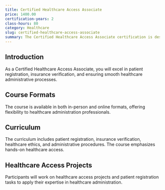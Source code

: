 ```yaml
---
title: Certified Healthcare Access Associate
price: 1400.00
certification-years: 2
class-hours: 80
category: Healthcare
slug: certified-healthcare-access-associate
summary: The Certified Healthcare Access Associate certification is designed for professionals in healthcare administration and patient access roles. This comprehensive course covers patient registration, insurance verification, and healthcare ethics. It equips candidates with the skills needed to ensure smooth patient access and administrative processes.
---
```


## Introduction

As a Certified Healthcare Access Associate, you will excel in patient registration, insurance verification, and ensuring smooth healthcare administrative processes.

## Course Formats

The course is available in both in-person and online formats, offering flexibility to healthcare administration professionals.

## Curriculum

The curriculum includes patient registration, insurance verification, healthcare ethics, and administrative procedures. The course emphasizes hands-on healthcare access.

## Healthcare Access Projects

Participants will work on healthcare access projects and patient registration tasks to apply their expertise in healthcare administration.

